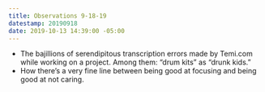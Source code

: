 ```yaml
---
title: Observations 9-18-19
datestamp: 20190918
date: 2019-10-13 14:39:00 -05:00
---
```


- The bajillions of serendipitous transcription errors made by Temi.com while working on a project. Among them: “drum kits” as “drunk kids.”
- How there’s a very fine line between being good at focusing and being good at not caring.
